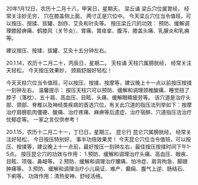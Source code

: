 

20年1月12日，农历十二月十八，甲寅日，星期天。
      梁丘诵
梁丘穴位属胃经，
经常关注妙无穷，
穴在膝盖侧上面，
两寸正是穴位中。
今天梁丘穴位当令值班，可以按压、按揉、拔罐、刮痧、艾灸和针灸等。
按压梁丘穴的功效：
预防、缓解调理膝胫痹痛、鹤膝风（关节炎）、胃痛、胃痉挛、腹泻、膝盖头痛、乳腺炎和乳痈等。

建议按压、按揉、拔罐、艾灸十五分钟左右。


20.1.14，农历十二月二十，丙辰日，星期二。
        天柱诵
天柱穴属膀胱经，
经常关注天轻松，
今天按压效果妙，
颈肩舒服好轻松！

今天天柱穴位当令值班，可以按压、按揉、按摩等，建议晚上十一点以前按压按揉一刻钟左右。
温馨提示：
按压天柱穴可以预防、缓解和调理颈椎酸痛、睡觉扭了脖子（落枕）、五十肩、高血压、目眩、头痛、缓解眼睛疲劳等。
该穴道是治疗头部、颈部、脊椎以及神经类疾病的首选穴位，有关此穴道的指压法列举如下：按摩治疗肩膀肌肉僵硬、酸痛、治疗疼痛、麻痹等后遗症、治疗宿醉、穴道指压法治疗忧郁症等。
一家之言仅供参考！


20.1.15，农历十二月二十一，丁巳日，星期三。
     昆仑行
昆仑穴属膀胱经，
经常关注好轻松，
今日按压特别好，
事半功倍效果灵！
今天昆仑穴位当令值班，可以按压、按揉等，建议晚上十一点前，最好按压一刻钟左右，最佳按压按揉时间下午1-5点。
按压昆仑穴的功效与作用：
1.预防、缓解和调理治疗头痛、高血压、眼疾、目眩、项强、鼻衄等。
2.预防、缓解和调理治疗腰痛、怕冷症、肩背拘急、脚跟肿痛等。
3.预防、缓解和调理治疗小儿痫证、难产、癫痫、腹气上逆、肠结石、下痢等。
功效作用：清热安神、舒经活络。